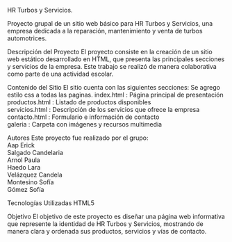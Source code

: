 HR Turbos y Servicios.

Proyecto grupal de un sitio web básico para HR Turbos y Servicios, una empresa dedicada a la reparación, mantenimiento y venta de turbos automotrices.

Descripción del Proyecto
El proyecto consiste en la creación de un sitio web estático desarrollado en HTML, que presenta las principales secciones y servicios de la empresa. Este trabajo se realizó de manera colaborativa como parte de una actividad escolar.

Contenido del Sitio
El sitio cuenta con las siguientes secciones:
Se agrego estilo css a todas las paginas.
index.html : Página principal de presentación  
productos.html : Listado de productos disponibles  
servicios.html : Descripción de los servicios que ofrece la empresa  
contacto.html : Formulario e información de contacto  
galeria : Carpeta con imágenes y recursos multimedia  

Autores
Este proyecto fue realizado por el grupo:  
Aap Erick  
Salgado Candelaria  
Arnol Paula  
Haedo Lara  
Velázquez Candela  
Montesino Sofía  
Gómez Sofía  

Tecnologías Utilizadas
HTML5

Objetivo
El objetivo de este proyecto es diseñar una página web informativa que represente la identidad de HR Turbos y Servicios, mostrando de manera clara y ordenada sus productos, servicios y vías de contacto.
